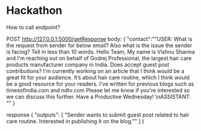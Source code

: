# Hackathon

How to call endpoint?

POST http://127.0.0.1:5000/getResponse
body:
{
    "contact":"\"USER: What is the request from sender for below email? Also what is the issue the sender is facing? Tell in less than 10 words. Hello Team, My name is Vishnu Sharma and I'm reaching out on behalf of Godrej Professional, the largest hair care products manufacturer company in India. Does accept guest post contributions? I'm currently working on an article that I think would be a great fit for your audience. It’s about hair care routine, which I think would be a good resource for your readers. I've written for previous blogs such as timesofindia.com and ndtv.com Please let me know if you're interested so we can discuss this further. Have a Productive Wednesday! \nASSISTANT: \""
}

response
{
    "outputs": [
        "Sender wants to submit guest post related to hair care routine. Interested in publishing it on the blog.\""
    ]
}